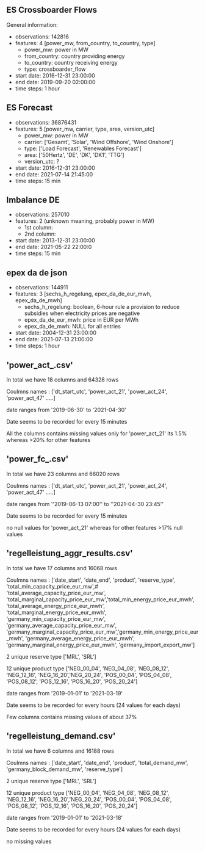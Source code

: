 ## ES Crossboarder Flows

General information:

* observations: 142816
* features: 4 [power_mw, from_country, to_country, type]
    * power_mw: power in MW
    * from_country: country providing energy
    * to_country: country receiving energy
    * type: crossboarder_flow
* start date: 2016-12-31 23:00:00
* end date: 2019-09-20 02:00:00
* time steps: 1 hour

## ES Forecast

* observations: 36876431
* features: 5 [power_mw, carrier, type, area, version_utc]
    * power_mw: power in MW
    * carrier: ['Gesamt', 'Solar', 'Wind Offshore', 'Wind Onshore']
    * type: ['Load Forecast', 'Renewables Forecast']
    * area: ['50Hertz', 'DE', 'DK', 'DK1', 'TTG']
    * version_utc: ?
* start date: 2016-12-31 23:00:00
* end date: 2021-07-14 21:45:00
* time steps: 15 min

## Imbalance DE

* observations: 257010
* features: 2 (unknown meaning, probably power in MW)
    * 1st column:
    * 2nd column: 
* start date: 2013-12-31 23:00:00
* end date: 2021-05-22 22:00:0
* time steps: 15 min

## epex da de json

* observations: 144911
* features: 3 [sechs_h_regelung, epex_da_de_eur_mwh, epex_da_de_mwh]
    * sechs_h_regelung: boolean, 6-hour rule a provision to reduce subsidies when electricity prices are negative
    * epex_da_de_eur_mwh: price in EUR per MWh
    * epex_da_de_mwh: NULL for all entries
* start date: 2004-12-31 23:00:00
* end date: 2021-07-13 21:00:00
* time steps: 1 hour

 
## 'power_act_.csv'

In total we have 18 columns and 64328 rows 

Coulmns names : 
['dt_start_utc', 'power_act_21', 'power_act_24', 'power_act_47' .....]


date ranges from '2019-06-30' to  '2021-04-30'

Date seems to be recorded for every 15 minutes

All the columns contains missing values only for 'power_act_21' its 1.5% whereas >20% for other features

## 'power_fc_.csv'

In total we have 23 columns and 66020 rows 

Coulmns names : 
['dt_start_utc', 'power_act_21', 'power_act_24', 'power_act_47' .....]


date ranges from ''2019-06-13 07:00'' to  ''2021-04-30 23:45''

Date seems to be recorded for every 15 minutes

no null values for 'power_act_21'  whereas for other features >17% null values

## 'regelleistung_aggr_results.csv'

In total we have 17 columns and 16068 rows 

Coulmns names : 
['date_start', 'date_end', 'product', 'reserve_type', 'total_min_capacity_price_eur_mw',#   
'total_average_capacity_price_eur_mw', 'total_marginal_capacity_price_eur_mw','total_min_energy_price_eur_mwh', 'total_average_energy_price_eur_mwh', 'total_marginal_energy_price_eur_mwh', 'germany_min_capacity_price_eur_mw',
'germany_average_capacity_price_eur_mw', 'germany_marginal_capacity_price_eur_mw','germany_min_energy_price_eur_mwh',
'germany_average_energy_price_eur_mwh', 'germany_marginal_energy_price_eur_mwh', 'germany_import_export_mw']

2 unique reserve type ['MRL', 'SRL']

12 unique product type ['NEG_00_04', 'NEG_04_08', 'NEG_08_12', 'NEG_12_16', 'NEG_16_20','NEG_20_24', 'POS_00_04', 'POS_04_08', 'POS_08_12', 'POS_12_16', 'POS_16_20', 'POS_20_24']

date ranges from '2019-01-01' to  '2021-03-19'

Date seems to be recorded for every hours (24 values for each days)

Few columns contains missing values of about 37%

## 'regelleistung_demand.csv'

In total we have 6 columns and 16188 rows 

Coulmns names : ['date_start', 'date_end', 'product', 'total_demand_mw',
    'germany_block_demand_mw', 'reserve_type']

2 unique reserve type ['MRL', 'SRL']

12 unique product type ['NEG_00_04', 'NEG_04_08', 'NEG_08_12', 'NEG_12_16', 'NEG_16_20','NEG_20_24', 'POS_00_04', 'POS_04_08', 'POS_08_12', 'POS_12_16', 'POS_16_20', 'POS_20_24']

date ranges from '2019-01-01' to  '2021-03-18'

Date seems to be recorded for every hours (24 values for each days)

no missing values 
